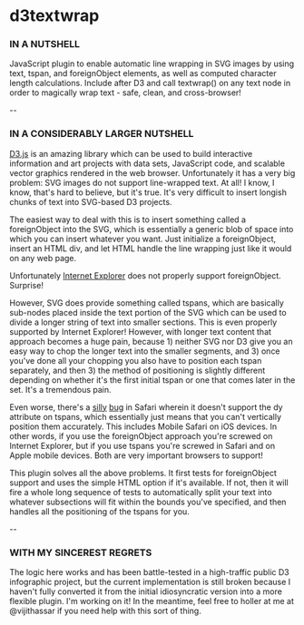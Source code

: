 d3textwrap
==========

<h3>IN A NUTSHELL</h3>

JavaScript plugin to enable automatic line wrapping in SVG images by using text, tspan, and foreignObject elements, as well as computed character length calculations. Include after D3 and call textwrap() on any text node in order to magically wrap text - safe, clean, and cross-browser!

--

<h3>IN A CONSIDERABLY LARGER NUTSHELL</h3>

<a href="http://d3js.org">D3.js</a> is an amazing library which can be used to build interactive information and art projects with data sets, JavaScript code, and scalable vector graphics rendered in the web browser. Unfortunately it has a very big problem: SVG images do not support line-wrapped text. At all! I know, I know, that's hard to believe, but it's true. It's very difficult to insert longish chunks of text into SVG-based D3 projects.

The easiest way to deal with this is to insert something called a foreignObject into the SVG, which is essentially a generic blob of space into which you can insert whatever you want. Just initialize a foreignObject, insert an HTML div, and let HTML handle the line wrapping just like it would on any web page.

Unfortunately <a href="http://stackoverflow.com/questions/19739672/foreignobject-is-not-working-in-ie10">Internet Explorer</a> does not properly support foreignObject. Surprise!

However, SVG does provide something called tspans, which are basically sub-nodes placed inside the text portion of the SVG which can be used to divide a longer string of text into smaller sections. This is even properly supported by Internet Explorer! However, with longer text content that approach becomes a huge pain, because 1) neither SVG nor D3 give you an easy way to chop the longer text into the smaller segments, and 3) once you've done all your chopping you also have to position each tspan separately, and then 3) the method of positioning is slightly different depending on whether it's the first initial tspan or one that comes later in the set. It's a tremendous pain.

Even worse, there's a <a href="http://stackoverflow.com/questions/9137222/raphael-text-and-safari">silly</a> <a href="http://stackoverflow.com/questions/16701246/why-are-programmatically-inserted-svg-tspan-elements-not-drawn-except-with-d3">bug</a> in Safari wherein it doesn't support the dy attribute on tspans, which essentially just means that you can't vertically position them accurately. This includes Mobile Safari on iOS devices. In other words, if you use the foreignObject approach you're screwed on Internet Explorer, but if you use tspans you're screwed in Safari and on Apple mobile devices. Both are very important browsers to support!

This plugin solves all the above problems. It first tests for foreignObject support and uses the simple HTML option if it's available. If not, then it will fire a whole long sequence of tests to automatically split your text into whatever subsections will fit within the bounds you've specified, and then handles all the positioning of the tspans for you.

--

<h3>WITH MY SINCEREST REGRETS</h3>

The logic here works and has been battle-tested in a high-traffic public D3 infographic project, but the current implementation is still broken because I haven't fully converted it from the initial idiosyncratic version into a more flexible plugin. I'm working on it! In the meantime, feel free to holler at me at @vijithassar if you need help with this sort of thing.
